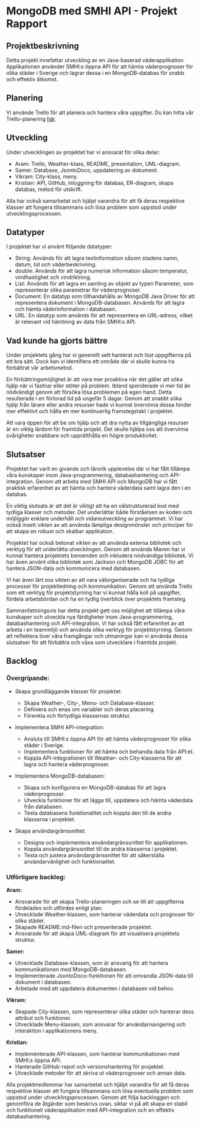 # MongoDB med SMHI API - Projekt Rapport

## Projektbeskrivning

Detta projekt innefattar utveckling av en Java-baserad väderapplikation. Applikationen använder SMHI:s öppna API för att hämta väderprognoser för olika städer i Sverige och lagrar dessa i en MongoDB-databas för snabb och effektiv åtkomst.

## Planering

Vi använde Trello för att planera och hantera våra uppgifter. Du kan hitta vår Trello-planering [här](https://trello.com/b/8jvFPl0x/api-databaer).

## Utveckling

Under utvecklingen av projektet har vi ansvarat för olika delar:

- Aram: Trello, Weather-klass, README, presentation, UML-diagram.
- Samer: Database, JsontoDoco, uppdatering av dokument.
- Vikram: City-klass, meny.
- Kristian: API, GitHub, inloggning för databas, ER-diagram, skapa databas, metod för utskrift.

Alla har också samarbetat och hjälpt varandra för att få deras respektive klasser att fungera tillsammans och lösa problem som uppstod under utvecklingsprocessen.

## Datatyper

I projektet har vi använt följande datatyper:

- String: Används för att lagra textinformation såsom stadens namn, datum, tid och väderbeskrivning.
- double: Används för att lagra numerisk information såsom temperatur, vindhastighet och vindriktning.
- List: Används för att lagra en samling av objekt av typen Parameter, som representerar olika parametrar för väderprognoser.
- Document: En datatyp som tillhandahålls av MongoDB Java Driver för att representera dokument i MongoDB-databasen. Används för att lagra och hämta väderinformation i databasen.
- URL: En datatyp som används för att representera en URL-adress, vilket är relevant vid hämtning av data från SMHI:s API.

## Vad kunde ha gjorts bättre

Under projektets gång har vi generellt sett hanterat och löst uppgifterna på ett bra sätt. Dock kan vi identifiera ett område där vi skulle kunna ha förbättrat vår arbetsmetod.

En förbättringsmöjlighet är att vara mer proaktiva när det gäller att söka hjälp när vi fastnar eller stöter på problem. Ibland spenderade vi mer tid än nödvändigt genom att försöka lösa problemen på egen hand. Detta resulterade i en förlorad tid på ungefär 5 dagar. Genom att snabbt söka hjälp från lärare eller andra resurser hade vi kunnat övervinna dessa hinder mer effektivt och hålla en mer kontinuerlig framstegstakt i projektet.

Att vara öppen för att be om hjälp och att dra nytta av tillgängliga resurser är en viktig lärdom för framtida projekt. Det skulle hjälpa oss att övervinna svårigheter snabbare och upprätthålla en högre produktivitet.

## Slutsatser

Projektet har varit en givande och lärorik upplevelse där vi har fått tillämpa våra kunskaper inom Java-programmering, databashantering och API-integration. Genom att arbeta med SMHI API och MongoDB har vi fått praktisk erfarenhet av att hämta och hantera väderdata samt lagra den i en databas.

En viktig slutsats är att det är viktigt att ha en välstrukturerad kod med tydliga klasser och metoder. Det underlättar både förståelsen av koden och möjliggör enklare underhåll och vidareutveckling av programmet. Vi har också insett vikten av att använda lämpliga designmönster och principer för att skapa en robust och skalbar applikation.

Projektet har också betonat vikten av att använda externa bibliotek och verktyg för att underlätta utvecklingen. Genom att använda Maven har vi kunnat hantera projektets beroenden och inkludera nödvändiga bibliotek. Vi har även använt olika bibliotek som Jackson och MongoDB JDBC för att hantera JSON-data och kommunicera med databasen.

Vi har även lärt oss vikten av att vara välorganiserade och ha tydliga processer för projektledning och kommunikation. Genom att använda Trello som ett verktyg för projektstyrning har vi kunnat hålla koll på uppgifter, fördela arbetsbördan och ha en tydlig överblick över projektets framsteg.

Sammanfattningsvis har detta projekt gett oss möjlighet att tillämpa våra kunskaper och utveckla nya färdigheter inom Java-programmering, databashantering och API-integration. Vi har också fått erfarenhet av att arbeta i en teammiljö och använda olika verktyg för projektstyrning. Genom att reflektera över våra framgångar och utmaningar kan vi använda dessa slutsatser för att förbättra och växa som utvecklare i framtida projekt.


## Backlog
### Övergripande:

- Skapa grundläggande klasser för projektet:
    - Skapa Weather-, City-, Menu- och Database-klasser.
    - Definiera och enas om variabler och deras placering.
    - Förenkla och förtydliga klassernas struktur.

- Implementera SMHI API-integration:
    - Ansluta till SMHI:s öppna API för att hämta väderprognoser för olika städer i Sverige.
    - Implementera funktioner för att hämta och behandla data från API:et.
    - Koppla API-integrationen till Weather- och City-klasserna för att lagra och hantera väderprognoser.

- Implementera MongoDB-databasen:
    - Skapa och konfigurera en MongoDB-databas för att lagra väderprognoser.
    - Utveckla funktioner för att lägga till, uppdatera och hämta väderdata från databasen.
    - Testa databasens funktionalitet och koppla den till de andra klasserna i projektet.

- Skapa användargränssnittet:
    - Designa och implementera användargränssnittet för applikationen.
    - Koppla användargränssnittet till de andra klasserna i projektet.
    - Testa och justera användargränssnittet för att säkerställa användarvänlighet och funktionalitet.

### Utförligare backlog:

**Aram:**
- Ansvarade för att skapa Trello-planeringen och se till att uppgifterna fördelades och utfördes enligt plan.
- Utvecklade Weather-klassen, som hanterar väderdata och prognoser för olika städer.
- Skapade README.md-filen och presenterade projektet.
- Ansvarade för att skapa UML-diagram för att visualisera projektets struktur.

**Samer:**
- Utvecklade Database-klassen, som är ansvarig för att hantera kommunikationen med MongoDB-databasen.
- Implementerade JsontoDoco-funktionen för att omvandla JSON-data till dokument i databasen.
- Arbetade med att uppdatera dokumenten i databasen vid behov.

**Vikram:**
- Skapade City-klassen, som representerar olika städer och hanterar dess attribut och funktioner.
- Utvecklade Menu-klassen, som ansvarar för användarnavigering och interaktion i applikationens meny.

**Kristian:**
- Implementerade API-klassen, som hanterar kommunikationen med SMHI:s öppna API.
- Hanterade GitHub-repot och versionshantering för projektet.
- Utvecklade metoder för att skriva ut väderprognoser och annan data.

Alla projektmedlemmar har samarbetat och hjälpt varandra för att få deras respektive klasser att fungera tillsammans och lösa eventuella problem som uppstod under utvecklingsprocessen. Genom att följa backloggen och genomföra de åtgärder som beskrivs ovan, siktar vi på att skapa en stabil och funktionell väderapplikation med API-integration och en effektiv databashantering.
